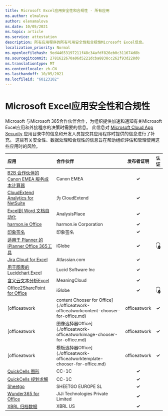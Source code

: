 ```yaml
---
title: Microsoft Excel应用安全性和合规性 - 所有应用
ms.author: elmalova
author: elenamalova
ms.date: 10/05/2021
ms.topic: article
ms.service: attestation
description: 所有应用程序的所有可用安全性和合规性Microsoft Excel信息。
localization_priority: Normal
ms.openlocfilehash: 9ed44653197211f48c34afdf826eb0c311674d8b
ms.sourcegitcommit: 2781622670a06d5221dcba8838cc262f93d228d0
ms.translationtype: MT
ms.contentlocale: zh-CN
ms.lasthandoff: 10/05/2021
ms.locfileid: "60123102"
---
```

# <a name="microsoft-excel-apps-security-and-compliance"></a>Microsoft Excel应用安全性和合规性

Microsoft 与Microsoft 365合作伙伴合作，为组织提供加速和通知有关Microsoft Excel应用和外接程序的决策时需要的信息。 此信息对 [Microsoft Cloud App Security](https://www.microsoft.com/en-us/enterprise-mobility-security/cloud-app-security) 应用目录中的信息和开发人员提交其应用程序时提供的信息进行了补充。 这些有关安全性、数据处理和合规性的信息旨在帮助组织评估和管理使用这些应用时的风险。

| **应用** | **合作伙伴** | **发布者证明** | **认证** |
|:--------|:------------|:----------------------:|:-------------:|
| [B2B 合作伙伴的 Canon EMEA 服务成本计算器](./canon-emea-service-cost-calculator-for-b2b-partners.md) | Canon EMEA | **✓** |  |
| [CloudExtend Analytics for NetSuite](./celigo-cloudextend-analytics-for-netsuite.md) | 为 CloudExtend | **✓** |  |
| [Excel到 Word 文档自动化](./analysisplace-excel-to-word-document-automation.md) | AnalysisPlace | **✓** |  |
| [harmon.ie Office](./harmonie-corporation-for-office.md) | harmon.ie Corporation | **✓** |  |
| [印象签名](./impression-signatures.md) | 印象签名 | **✓** |  |
| [适用于 Planner 的 iPlanner Office 365工具](./iglobe-iplanner-reporting-tool-for-office-365-planner.md) | iGlobe | **✓** | <img alt="Certified application badge" src="../media/certified-badge.png" height="25" width="25" /> |
| [Jira Cloud for Excel](./atlassiancom-jira-cloud-for-excel.md) | Atlassian.com | **✓** |  |
| [用于图表的 Lucidchart Excel](./lucid-software-inc-lucidchart-diagrams-for-excel.md) | Lucid Software Inc | **✓** |  |
| [含义云文本分析Excel](./meaningcloud-text-analytics-for-excel.md) | MeaningCloud | **✓** |  |
| [Office2SharePoint for Office](./iglobe-office2sharepoint-for-office.md) | iGlobe | **✓** | <img alt="Certified application badge" src="../media/certified-badge.png" height="25" width="25" /> |
| [officeatwork | content Chooser for Office] (./officeatwork-officeatworkcontent-chooser-for-office.md)  | officeatwork | **✓** | <img alt="Certified application badge" src="../media/certified-badge.png" height="25" width="25" /> |
| [officeatwork | 图像选择器Office] (./officeatwork-officeatworkimage-chooser-for-office.md)  | officeatwork | **✓** |  |
| [officeatwork | 模板选择器Office] (./officeatwork-officeatworktemplate-chooser-for-office.md)  | officeatwork | **✓** | <img alt="Certified application badge" src="../media/certified-badge.png" height="25" width="25" /> |
| [QuickCells 图形](./cc-1c-quickcells-graphs.md) | CC-1C | **✓** |  |
| [QuickCells 规划求解](./cc-1c-quickcells-solvers.md) | CC-1C | **✓** |  |
| [Sheetgo](./sheetgo-europe-sl.md) | SHEETGO EUROPE SL | **✓** |  |
| [Wunder365 for Office](./jiji-technologies-private-limited-wunder365-for-office.md) | JiJi Technologies Private Limited | **✓** |  |
| [XBRL 归档数据](./xbrl-us-filed-data.md) | XBRL US | **✓** |  |
